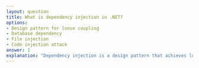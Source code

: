```yaml
---
layout: question
title: What is dependency injection in .NET?
options:
- Design pattern for loose coupling
- Database dependency
- File injection
- Code injection attack
answer: 1
explanation: "Dependency injection is a design pattern that achieves loose coupling by injecting dependencies rather than creating them directly."
---
```


